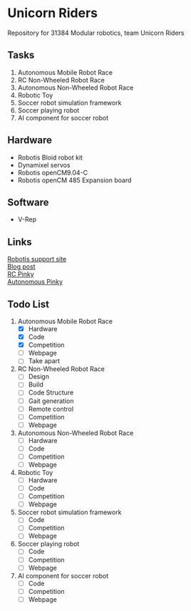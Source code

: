 # Unicorn Riders
Repository for 31384 Modular robotics, team Unicorn Riders


## Tasks
1. Autonomous Mobile Robot Race
2. RC Non-Wheeled Robot Race
3. Autonomous Non-Wheeled Robot Race
4. Robotic Toy
5. Soccer robot simulation framework  
6. Soccer playing robot
7. AI component for soccer robot


## Hardware
* Robotis Bloid robot kit
* Dynamixel servos
* Robotis openCM9.04-C
* Robotis openCM 485 Expansion board


## Software
* V-Rep


## Links
[Robotis support site](http://support.robotis.com/en/)   
[Blog post](http://wiki.lofarolabs.com/index.php/OpenCM_9.04)  
[RC Pinky](https://www.youtube.com/watch?v=S9j-WS7vqMo&list=PLD2nLW3v_NrZVv4B6ez5vbMuzDKCZK9tx&index=5)  
[Autonomous Pinky](https://www.youtube.com/watch?v=LnNlSqjbBRQ&list=PLD2nLW3v_NrZVv4B6ez5vbMuzDKCZK9tx&index=6)  


## Todo List
1. Autonomous Mobile Robot Race
	- [x] Hardware
	- [x] Code
	- [x] Competition
	- [ ] Webpage
	- [ ] Take apart 
2. RC Non-Wheeled Robot Race
	- [ ] Design
	- [ ] Build
	- [ ] Code Structure
	- [ ] Gait generation
	- [ ] Remote control
	- [ ] Competition
	- [ ] Webpage
3. Autonomous Non-Wheeled Robot Race
	- [ ] Hardware
	- [ ] Code
	- [ ] Competition
	- [ ] Webpage
4. Robotic Toy
	- [ ] Hardware
	- [ ] Code
	- [ ] Competition
	- [ ] Webpage
5. Soccer robot simulation framework
	- [ ] Code
	- [ ] Competition
	- [ ] Webpage
6. Soccer playing robot
	- [ ] Code
	- [ ] Competition
	- [ ] Webpage
7. AI component for soccer robot
	- [ ] Code
	- [ ] Competition
	- [ ] Webpage
